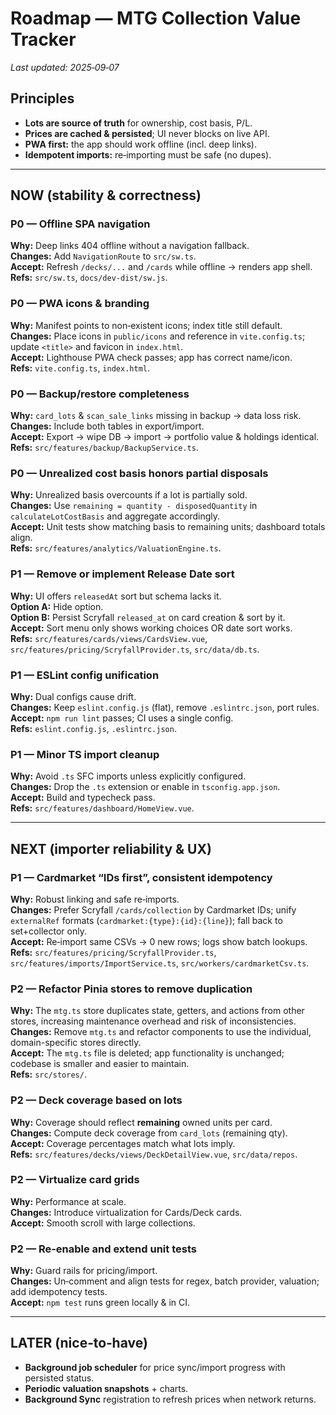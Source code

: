 # Roadmap — MTG Collection Value Tracker
_Last updated: 2025‑09‑07_

## Principles
- **Lots are source of truth** for ownership, cost basis, P/L.
- **Prices are cached & persisted**; UI never blocks on live API.
- **PWA first:** the app should work offline (incl. deep links).
- **Idempotent imports:** re‑importing must be safe (no dupes).

---

## NOW (stability & correctness)

### P0 — Offline SPA navigation
**Why:** Deep links 404 offline without a navigation fallback.  
**Changes:** Add `NavigationRoute` to `src/sw.ts`.  
**Accept:** Refresh `/decks/...` and `/cards` while offline → renders app shell.  
**Refs:** `src/sw.ts`, `docs/dev-dist/sw.js`.

### P0 — PWA icons & branding
**Why:** Manifest points to non‑existent icons; index title still default.  
**Changes:** Place icons in `public/icons` and reference in `vite.config.ts`; update `<title>` and favicon in `index.html`.  
**Accept:** Lighthouse PWA check passes; app has correct name/icon.  
**Refs:** `vite.config.ts`, `index.html`.

### P0 — Backup/restore completeness
**Why:** `card_lots` & `scan_sale_links` missing in backup → data loss risk.  
**Changes:** Include both tables in export/import.  
**Accept:** Export → wipe DB → import → portfolio value & holdings identical.  
**Refs:** `src/features/backup/BackupService.ts`.

### P0 — Unrealized cost basis honors partial disposals
**Why:** Unrealized basis overcounts if a lot is partially sold.  
**Changes:** Use `remaining = quantity - disposedQuantity` in `calculateLotCostBasis` and aggregate accordingly.  
**Accept:** Unit tests show matching basis to remaining units; dashboard totals align.  
**Refs:** `src/features/analytics/ValuationEngine.ts`.

### P1 — Remove or implement Release Date sort
**Why:** UI offers `releasedAt` sort but schema lacks it.  
**Option A:** Hide option.  
**Option B:** Persist Scryfall `released_at` on card creation & sort by it.  
**Accept:** Sort menu only shows working choices OR date sort works.  
**Refs:** `src/features/cards/views/CardsView.vue`, `src/features/pricing/ScryfallProvider.ts`, `src/data/db.ts`.

### P1 — ESLint config unification
**Why:** Dual configs cause drift.  
**Changes:** Keep `eslint.config.js` (flat), remove `.eslintrc.json`, port rules.  
**Accept:** `npm run lint` passes; CI uses a single config.  
**Refs:** `eslint.config.js`, `.eslintrc.json`.

### P1 — Minor TS import cleanup
**Why:** Avoid `.ts` SFC imports unless explicitly configured.  
**Changes:** Drop the `.ts` extension or enable in `tsconfig.app.json`.  
**Accept:** Build and typecheck pass.  
**Refs:** `src/features/dashboard/HomeView.vue`.

---

## NEXT (importer reliability & UX)

### P1 — Cardmarket “IDs first”, consistent idempotency
**Why:** Robust linking and safe re‑imports.  
**Changes:** Prefer Scryfall `/cards/collection` by Cardmarket IDs; unify `externalRef` formats (`cardmarket:{type}:{id}:{line}`); fall back to set+collector only.  
**Accept:** Re‑import same CSVs → 0 new rows; logs show batch lookups.  
**Refs:** `src/features/pricing/ScryfallProvider.ts`, `src/features/imports/ImportService.ts`, `src/workers/cardmarketCsv.ts`.

### P2 — Refactor Pinia stores to remove duplication
**Why:** The `mtg.ts` store duplicates state, getters, and actions from other stores, increasing maintenance overhead and risk of inconsistencies.  
**Changes:** Remove `mtg.ts` and refactor components to use the individual, domain-specific stores directly.  
**Accept:** The `mtg.ts` file is deleted; app functionality is unchanged; codebase is smaller and easier to maintain.  
**Refs:** `src/stores/`.

### P2 — Deck coverage based on **lots**
**Why:** Coverage should reflect **remaining** owned units per card.  
**Changes:** Compute deck coverage from `card_lots` (remaining qty).  
**Accept:** Coverage percentages match what lots imply.  
**Refs:** `src/features/decks/views/DeckDetailView.vue`, `src/data/repos`.

### P2 — Virtualize card grids
**Why:** Performance at scale.  
**Changes:** Introduce virtualization for Cards/Deck cards.  
**Accept:** Smooth scroll with large collections.

### P2 — Re‑enable and extend unit tests
**Why:** Guard rails for pricing/import.  
**Changes:** Un‑comment and align tests for regex, batch provider, valuation; add idempotency tests.  
**Accept:** `npm test` runs green locally & in CI.

---

## LATER (nice‑to‑have)

- **Background job scheduler** for price sync/import progress with persisted status.
- **Periodic valuation snapshots** + charts.
- **Background Sync** registration to refresh prices when network returns.  

